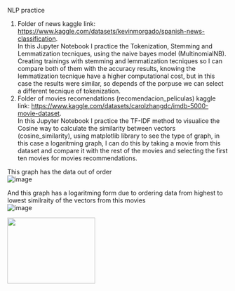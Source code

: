 NLP practice

1. Folder of news
   kaggle link: https://www.kaggle.com/datasets/kevinmorgado/spanish-news-classification. <br>
   In this Jupyter Notebook I practice the Tokenization, Stemming and Lemmatization tecniques, using the naive bayes model (MultinomialNB). Creating trainings with stemming and lemmatization tecniques so I can      compare both of them with the accuracy results, knowing the lemmatization tecnique have a higher computational cost, but in this case the results were similar, so depends of the porpuse we can select a different tecnique of tokenization.
2. Folder of movies recomendations (recomendacion_peliculas)
    kaggle link: https://www.kaggle.com/datasets/carolzhangdc/imdb-5000-movie-dataset. <br>
In this Jupyter Notebook I practice the TF-IDF method to visualice the Cosine way to calculate the similarity between vectors (cosine_similarity), using matplotlib library to see the type of graph, in this case a logaritming graph, I can do this by taking a movie from this dataset and compare it with the rest of the movies and selecting the first ten movies for movies recommendations.

This graph has the data out of order <br>
![image](https://github.com/user-attachments/assets/b392c25b-1adb-441a-94f0-5046801b0d39)<br>

And this graph has a logaritming form due to ordering data from highest to lowest similraity of the vectors from this movies <br>
![image](https://github.com/user-attachments/assets/ff9cbcd3-b2ab-4719-aaa1-d1ab430d4fe7)<br>


<img src="https://github.com/user-attachments/assets/ff9cbcd3-b2ab-4719-aaa1-d1ab430d4fe7" width="200" height="150">
